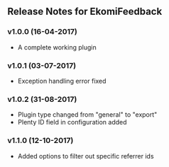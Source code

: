 ## Release Notes for EkomiFeedback

### v1.0.0 (16-04-2017)

- A complete working plugin

### v1.0.1 (03-07-2017)

- Exception handling error fixed

### v1.0.2 (31-08-2017)

- Plugin type changed from "general" to "export"
- Plenty ID field in configuration added

### v1.1.0 (12-10-2017)

- Added options to filter out specific referrer ids
